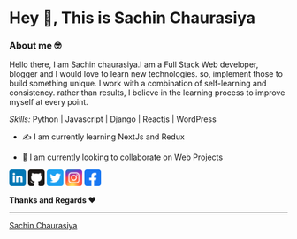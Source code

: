 # Hey 👋, This is Sachin Chaurasiya
  ### About me 🤓
  Hello there, I am Sachin chaurasiya.I am a Full Stack Web developer, blogger and I would love to learn new technologies. so, implement those to build something unique.
  I work with a combination of self-learning and consistency. rather than results, I believe in the learning process to improve myself at every point.
  
  *Skills:* Python | Javascript | Django | Reactjs | WordPress 
  
  - ✍️ I am currently learning NextJs and Redux
  
  - 🌱  I am currently looking to collaborate on Web Projects 
  
  <a href = https://www.linkedin.com/in/sachin-chaurasiya><img src=https://raw.githubusercontent.com/edent/SuperTinyIcons/master/images/svg/linkedin.svg height='30' weight='30'></a> 
  <a href = https://github.com/Sachin-chaurasiya><img src=https://raw.githubusercontent.com/edent/SuperTinyIcons/master/images/svg/github.svg height='30' weight='30'></a>
  <a href = https://twitter.com/sachindotcom><img src=https://raw.githubusercontent.com/edent/SuperTinyIcons/master/images/svg/twitter.svg height='30' weight='30'></a>
  <a href = https://twitter.com/sachindotcom><img src=https://raw.githubusercontent.com/edent/SuperTinyIcons/master/images/svg/instagram.svg height='30' weight='30'></a>
<a href = https://twitter.com/sachindotcom><img src=https://raw.githubusercontent.com/edent/SuperTinyIcons/master/images/svg/facebook.svg height='30' weight='30'></a>

**Thanks and Regards ❤**
<hr/>

[Sachin Chaurasiya](https://www.linkedin.com/in/sachin-chaurasiya/)

